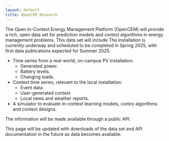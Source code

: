```yaml
---
layout: default
title: OpenCEM Research
---
```


The Open In-Context Energy Management Platform (OpenCEM) will provide
a rich, open data set for prediction models and control algorithms
in energy management problems. This data set will include
The installation is currently underway and scheduled to be completed in Spring 2025, with first data publications expected for Summer 2025.
* Time series from a real-world, on-campus PV installation:
  * Generated power.
  * Battery levels.
  * Changing loads.
* Context time series, relevant to the local installation:
  * Event data
  * User-generated context
  * Local news and weather reports.
* A simulator to evaluate in-context learning models, contro algorithms and context designs.

The information will be made available through a public API.

This page will be updated with downloads of the data set and API 
documentation in the future as data becomes available.
